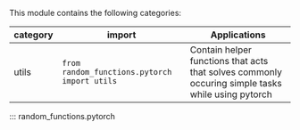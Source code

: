 This module contains the following categories:

| category | import | Applications |
|--------|------|------------|
| utils | ```from random_functions.pytorch import utils``` | Contain helper functions that acts that solves commonly occuring simple tasks while using pytorch |

::: random_functions.pytorch